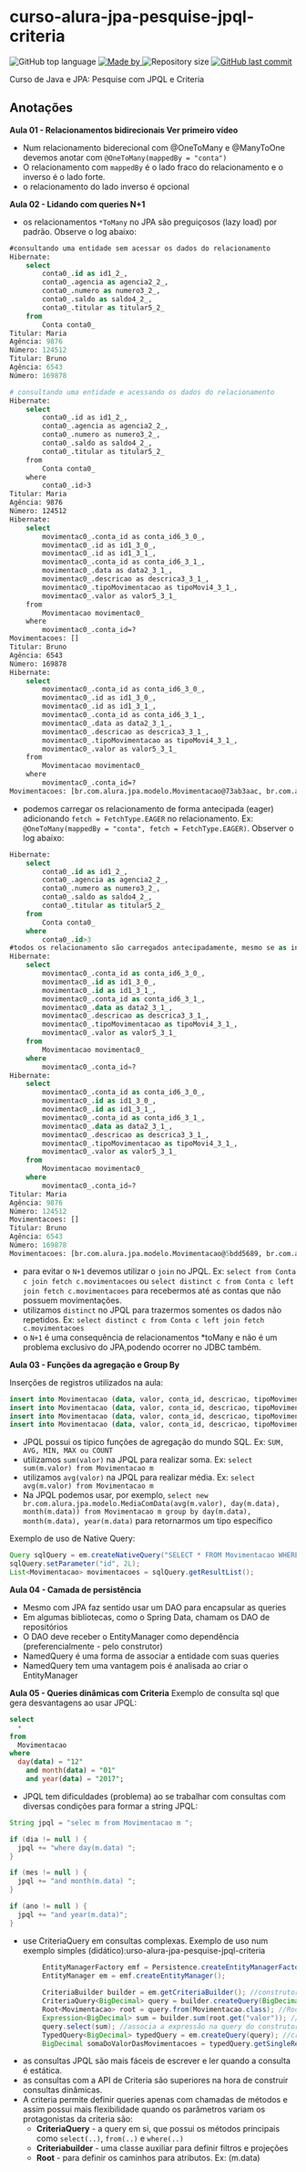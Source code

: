 # curso-alura-jpa-pesquise-jpql-criteria
<p>
    <img alt="GitHub top language" src="https://img.shields.io/github/languages/top/my-study-area/curso-alura-jpa-pesquise-jpql-criteria">
    <a href="https://github.com/my-study-area">
        <img alt="Made by" src="https://img.shields.io/badge/made%20by-adriano%20avelino-gree">
    </a>
    <img alt="Repository size" src="https://img.shields.io/github/repo-size/my-study-area/curso-alura-jpa-pesquise-jpql-criteria">
    <a href="https://github.com/EliasGcf/readme-template/commits/master">
    <img alt="GitHub last commit" src="https://img.shields.io/github/last-commit/my-study-area/curso-alura-jpa-pesquise-jpql-criteria">
    </a>
</p>

Curso de Java e JPA: Pesquise com JPQL e Criteria

## Anotações
**Aula 01 - Relacionamentos bidirecionais Ver primeiro vídeo**
- Num relacionamento biderecional com @OneToMany e @ManyToOne devemos anotar com `@OneToMany(mappedBy = "conta")`
- O relacionamento com `mappedBy` é o lado fraco do relacionamento e o inverso é o lado forte.
- o relacionamento do lado inverso é opcional

**Aula 02 - Lidando com queries N+1**
- os relacionamentos `*ToMany` no JPA são preguiçosos (lazy load) por padrão. Observe o log abaixo:
```sql
#consultando uma entidade sem acessar os dados do relacionamento
Hibernate: 
    select
        conta0_.id as id1_2_,
        conta0_.agencia as agencia2_2_,
        conta0_.numero as numero3_2_,
        conta0_.saldo as saldo4_2_,
        conta0_.titular as titular5_2_ 
    from
        Conta conta0_
Titular: Maria
Agência: 9876
Número: 124512
Titular: Bruno
Agência: 6543
Número: 169878
```

```bash
# consultando uma entidade e acessando os dados do relacionamento
Hibernate: 
    select
        conta0_.id as id1_2_,
        conta0_.agencia as agencia2_2_,
        conta0_.numero as numero3_2_,
        conta0_.saldo as saldo4_2_,
        conta0_.titular as titular5_2_ 
    from
        Conta conta0_ 
    where
        conta0_.id>3
Titular: Maria
Agência: 9876
Número: 124512
Hibernate: 
    select
        movimentac0_.conta_id as conta_id6_3_0_,
        movimentac0_.id as id1_3_0_,
        movimentac0_.id as id1_3_1_,
        movimentac0_.conta_id as conta_id6_3_1_,
        movimentac0_.data as data2_3_1_,
        movimentac0_.descricao as descrica3_3_1_,
        movimentac0_.tipoMovimentacao as tipoMovi4_3_1_,
        movimentac0_.valor as valor5_3_1_ 
    from
        Movimentacao movimentac0_ 
    where
        movimentac0_.conta_id=?
Movimentacoes: []
Titular: Bruno
Agência: 6543
Número: 169878
Hibernate: 
    select
        movimentac0_.conta_id as conta_id6_3_0_,
        movimentac0_.id as id1_3_0_,
        movimentac0_.id as id1_3_1_,
        movimentac0_.conta_id as conta_id6_3_1_,
        movimentac0_.data as data2_3_1_,
        movimentac0_.descricao as descrica3_3_1_,
        movimentac0_.tipoMovimentacao as tipoMovi4_3_1_,
        movimentac0_.valor as valor5_3_1_ 
    from
        Movimentacao movimentac0_ 
    where
        movimentac0_.conta_id=?
Movimentacoes: [br.com.alura.jpa.modelo.Movimentacao@73ab3aac, br.com.alura.jpa.modelo.Movimentacao@cb0f763]
```
- podemos carregar os relacionamento de forma antecipada (eager) adicionando `fetch = FetchType.EAGER` no relacionamento. Ex: `@OneToMany(mappedBy = "conta", fetch = FetchType.EAGER)`.
Observer o log abaixo:
```sql
Hibernate: 
    select
        conta0_.id as id1_2_,
        conta0_.agencia as agencia2_2_,
        conta0_.numero as numero3_2_,
        conta0_.saldo as saldo4_2_,
        conta0_.titular as titular5_2_ 
    from
        Conta conta0_ 
    where
        conta0_.id>3
#todos os relacionamento são carregados antecipadamente, mesmo se as informações de movimentações não sejam utilizadas
Hibernate: 
    select
        movimentac0_.conta_id as conta_id6_3_0_,
        movimentac0_.id as id1_3_0_,
        movimentac0_.id as id1_3_1_,
        movimentac0_.conta_id as conta_id6_3_1_,
        movimentac0_.data as data2_3_1_,
        movimentac0_.descricao as descrica3_3_1_,
        movimentac0_.tipoMovimentacao as tipoMovi4_3_1_,
        movimentac0_.valor as valor5_3_1_ 
    from
        Movimentacao movimentac0_ 
    where
        movimentac0_.conta_id=?
Hibernate: 
    select
        movimentac0_.conta_id as conta_id6_3_0_,
        movimentac0_.id as id1_3_0_,
        movimentac0_.id as id1_3_1_,
        movimentac0_.conta_id as conta_id6_3_1_,
        movimentac0_.data as data2_3_1_,
        movimentac0_.descricao as descrica3_3_1_,
        movimentac0_.tipoMovimentacao as tipoMovi4_3_1_,
        movimentac0_.valor as valor5_3_1_ 
    from
        Movimentacao movimentac0_ 
    where
        movimentac0_.conta_id=?
Titular: Maria
Agência: 9876
Número: 124512
Movimentacoes: []
Titular: Bruno
Agência: 6543
Número: 169878
Movimentacoes: [br.com.alura.jpa.modelo.Movimentacao@5bdd5689, br.com.alura.jpa.modelo.Movimentacao@646811d6]
```
- para evitar o `N+1` devemos utilizar o `join` no JPQL. Ex: `select from Conta c join fetch c.movimentacoes` ou `select distinct c from Conta c left join fetch c.movimentacoes` para recebermos até as contas que não possuem movimentações.
- utilizamos `distinct` no JPQL para trazermos somentes os dados não repetidos. Ex: `select distinct c from Conta c left join fetch c.movimentacoes`
- o `N+1` é uma consequência de relacionamentos *toMany e não é um problema exclusivo do JPA,podendo ocorrer no JDBC também.

**Aula 03 - Funções da agregação e Group By**

Inserções de registros utilizados na aula:
```sql
insert into Movimentacao (data, valor, conta_id, descricao, tipoMovimentacao) values ('2017-01-12 18:01:07', 80.0, 2, 'Restaurante', 'SAIDA');
insert into Movimentacao (data, valor, conta_id, descricao, tipoMovimentacao) values ('2017-01-12 19:31:12', 100.0, 2, 'Cinema', 'SAIDA');
insert into Movimentacao (data, valor, conta_id, descricao, tipoMovimentacao) values ('2017-01-13 10:01:54', 40.0, 2, 'Café da manhã', 'SAIDA');
insert into Movimentacao (data, valor, conta_id, descricao, tipoMovimentacao) values ('2017-01-14 15:20:13', 20.0, 2, 'Lanche', 'SAIDA');
```
- JPQL possui os tipico funções de agregação do mundo SQL. Ex: `SUM, AVG, MIN, MAX ou COUNT`
- utilizamos `sum(valor)` na JPQL para realizar soma. Ex: `select sum(m.valor) from Movimentacao m`
- utilizamos `avg(valor)` na JPQL para realizar média. Ex: `select avg(m.valor) from Movimentacao m`
- Na JPQL podemos usar, por exemplo, `select new br.com.alura.jpa.modelo.MediaComData(avg(m.valor), day(m.data), month(m.data)) from Movimentacao m group by day(m.data), month(m.data), year(m.data)` para retornarmos um tipo específico

Exemplo de uso de Native Query:
```java
Query sqlQuery = em.createNativeQuery("SELECT * FROM Movimentacao WHERE conta_id = :id", Movimentacao.class);
sqlQuery.setParameter("id", 2L);
List<Movimentacao> movimentacoes = sqlQuery.getResultList(); 
```

**Aula 04 - Camada de persistência**

- Mesmo com JPA faz sentido usar um DAO para encapsular as queries
- Em algumas bibliotecas, como o Spring Data, chamam os DAO de repositórios
- O DAO deve receber o EntityManager como dependência (preferencialmente - pelo construtor)
- NamedQuery é uma forma de associar a entidade com suas queries
- NamedQuery tem uma vantagem pois é analisada ao criar o EntityManager

**Aula 05 - Queries dinâmicas com Criteria**
Exemplo de consulta sql que gera desvantagens ao usar JPQL:
```sql
select 
  * 
from 
  Movimentacao 
where 
  day(data) = "12" 
    and month(data) = "01" 
    and year(data) = "2017";
```
- JPQL tem dificuldades (problema) ao se trabalhar com consultas com diversas condições para formar a string JPQL:
```java
String jpql = "selec m from Movimentacao m ";

if (dia != null ) {
  jpql += "where day(m.data) ";
}

if (mes != null ) {
  jpql += "and month(m.data) ";
}

if (ano != null ) {
  jpql += "and year(m.data)";
}
```
- use CriteriaQuery em consultas complexas. Exemplo de uso num exemplo simples (didático):urso-alura-jpa-pesquise-jpql-criteria
```java
		EntityManagerFactory emf = Persistence.createEntityManagerFactory("alura");
		EntityManager em = emf.createEntityManager();
		
		CriteriaBuilder builder = em.getCriteriaBuilder(); //construtor de critérios
		CriteriaQuery<BigDecimal> query = builder.createQuery(BigDecimal.class); //query do construtor de critérios
		Root<Movimentacao> root = query.from(Movimentacao.class); //Root: root das query do construtor de critérios, sempre são entidade
		Expression<BigDecimal> sum = builder.sum(root.get("valor")); //cria expressão
		query.select(sum); //associa a expressão na query do construtor de critérios
		TypedQuery<BigDecimal> typedQuery = em.createQuery(query); //cria a consulta tipada
		BigDecimal somaDoValorDasMovimentacoes = typedQuery.getSingleResult();
```
- as consultas JPQL são mais fáceis de escrever e ler quando a consulta é estática.
- as consultas com a API de Criteria são superiores na hora de construir consultas dinâmicas.
- A criteria permite definir queries apenas com chamadas de métodos e assim possui mais flexibilidade quando os parâmetros variam
os protagonistas da criteria são:
  - **CriteriaQuery** - a query em si, que possui os métodos principais como `select(..)`, `from(..)` e `where(..)`
  - **Criteriabuilder** - uma classe auxiliar para definir filtros e projeções
  - **Root** - para definir os caminhos para atributos. Ex: (m.data)
